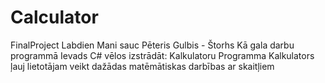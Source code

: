 ﻿# Calculator
FinalProject
Labdien
Mani sauc Pēteris Gulbis - Štorhs
Kā gala darbu programmā Ievads C# vēlos izstrādāt: Kalkulatoru
Programma Kalkulators ļauj lietotājam veikt dažādas matēmātiskas darbības ar skaitļiem